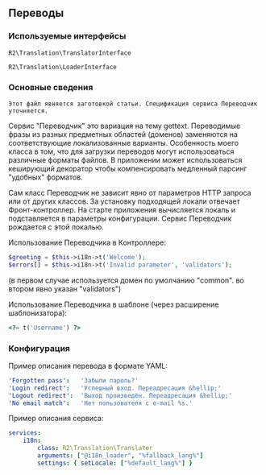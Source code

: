 ## Переводы

### Используемые интерфейсы

`R2\Translation\TranslatorInterface`

`R2\Translation\LoaderInterface`


### Основные сведения

    Этот файл явняется заготовкой статьи. Спецификация сервиса Переводчик уточняется.

Сервис "Переводчик" это вариация на тему gettext. Переводимые фразы из разных предметных областей (доменов)
заменяются на соответствующие локализованные варианты. Особенность моего класса в том, что для загрузки
переводов могут использоваться различные форматы файлов. В приложении может использоваться кеширующий декоратор чтобы
компенсировать медленный парсинг "удобных" форматов.

Сам класс Переводчик не зависит явно от параметров HTTP запроса или от других классов. За установку подходящей
локали отвечает Фронт-контроллер. На старте приложения вычисляется локаль и подставляется в параметры конфигурации.
Сервис Переводчик рождается с этой локалью.

Использование Переводчика в Контроллере:
```php
$greeting = $this->i18n->t('Welcome');
$errors[] = $this->i18n->t('Invalid parameter', 'validators');
```
(в первом случае используется домен по умолчанию "common". во втором явно указан "validators")

Использование Переводчика в шаблоне (через расширение шаблонизатора):
```php
<?= t('Username') ?>
```

### Конфигурация

Пример описания перевода в формате YAML:  
```yaml
'Forgotten pass':   'Забыли пароль?'
'Login redirect':   'Успешный вход. Переадресация &hellip;'
'Logout redirect':  'Выход произведён. Переадресация &hellip;'
'No email match':   'Нет пользователя с e-mail %s.'
```

Пример описания сервиса:
```yaml
services:
    i18n:
        class: R2\Translation\Translator
        arguments: ["@i18n_loader", "%fallback_lang%"]
        settings: { setLocale: ["%default_lang%"] }
```
